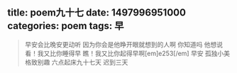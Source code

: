 title: poem九十七
date: 1497996951000
categories: poem
tags: 早
---
> 早安会比晚安更动听
因为你会是他睁开眼就想到的人啊
你知道吗
他想说
看！我又比你睡得早
瞧！我又比你起得早啊[em]e253[/em]
早安
孤独小美
格致别趣
六点起床九十七天 迟到三天